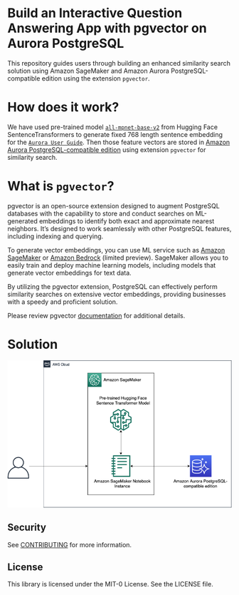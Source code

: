 # Build an Interactive Question Answering App with pgvector on Aurora PostgreSQL

This repository guides users through building an enhanced similarity search solution using Amazon SageMaker and Amazon Aurora PostgreSQL-compatible edition using the extension `pgvector`.

# How does it work?

We have used pre-trained model [`all-mpnet-base-v2`](https://huggingface.co/sentence-transformers/all-mpnet-base-v2) from Hugging Face SentenceTransformers to generate fixed 768 length sentence embedding for the [`Aurora User Guide`](https://docs.aws.amazon.com/AmazonRDS/latest/AuroraUserGuide/CHAP_AuroraOverview.html). Then those feature vectors are stored in [Amazon Aurora PostgreSQL-compatible edition](https://docs.aws.amazon.com/AmazonRDS/latest/AuroraUserGuide/Aurora.AuroraPostgreSQL.html) using extension `pgvector` for similarity search.

# What is `pgvector`?

pgvector is an open-source extension designed to augment PostgreSQL databases with the capability to store and conduct searches on ML-generated embeddings to identify both exact and approximate nearest neighbors. It’s designed to work seamlessly with other PostgreSQL features, including indexing and querying. 

To generate vector embeddings, you can use ML service such as [Amazon SageMaker](https://aws.amazon.com/sagemaker/) or [Amazon Bedrock](https://aws.amazon.com/bedrock/) (limited preview). SageMaker allows you to easily train and deploy machine learning models, including models that generate vector embeddings for text data.

By utilizing the pgvector extension, PostgreSQL can effectively perform similarity searches on extensive vector embeddings, providing businesses with a speedy and proficient solution. 

Please review pgvector [documentation](https://github.com/pgvector/pgvector) for additional details.

# Solution

![Architecture](static/APG-pgvector.png)

## Security

See [CONTRIBUTING](CONTRIBUTING.md#security-issue-notifications) for more information.

## License

This library is licensed under the MIT-0 License. See the LICENSE file.
